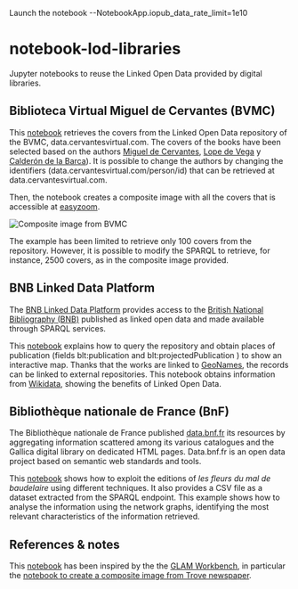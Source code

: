 

Launch the notebook --NotebookApp.iopub_data_rate_limit=1e10


# notebook-lod-libraries
Jupyter notebooks to reuse the Linked Open Data provided by digital libraries.

## Biblioteca Virtual Miguel de Cervantes (BVMC)
This [notebook](bvmc-create-composite.ipynb) retrieves the covers from the Linked Open Data repository of the BVMC, data.cervantesvirtual.com. The covers of the books have been selected based on the authors [Miguel de Cervantes](http://data.cervantesvirtual.com/person/40), [Lope de Vega](http://data.cervantesvirtual.com/person/72) y [Calderón de la Barca](http://data.cervantesvirtual.com/person/79)). It is possible to change the authors by changing the identifiers (data.cervantesvirtual.com/person/id) that can be retrieved at data.cervantesvirtual.com.

Then, the notebook creates a composite image with all the covers that is accessible at [easyzoom](https://www.easyzoom.com/imageaccess/acab10e5187b45d8ad802d8d302a4901). 


![Composite image from BVMC](http://data.cervantesvirtual.com/blog/wp-content/uploads/2020/05/composite-bvmc-388x220.png)

The example has been limited to retrieve only 100 covers from the repository. However, it is possible to modify the SPARQL to retrieve, for instance, 2500 covers, as in the composite image provided.

## BNB Linked Data Platform
The [BNB Linked Data Platform](https://bnb.data.bl.uk/) provides access to the [British National Bibliography (BNB)](http://www.bl.uk/bibliographic/natbib.html) published as linked open data and made available through SPARQL services. 

This [notebook](bnb-lod-extraction-map.ipynb) explains how to query the repository and obtain places of publication (fields blt:publication and blt:projectedPublication ) to show an interactive map. Thanks that the works are linked to [GeoNames](https://www.geonames.org/), the records can be linked to external repositories. This notebook obtains information from [Wikidata](https://www.wikidata.org), showing the benefits of Linked Open Data.


## Bibliothèque nationale de France (BnF)
The Bibliothèque nationale de France published [data.bnf.fr](https://data.bnf.fr/) its resources by aggregating information scattered among its various catalogues and the Gallica digital library on dedicated HTML pages. Data.bnf.fr is an open data project based on semantic web standards and tools.

This [notebook](bnf-graph-example.ipynb) shows how to exploit the editions of *les fleurs du mal de baudelaire* using different techniques. It also provides a CSV file as a dataset extracted from the SPARQL endpoint. This example shows how to analyse the information using the network graphs, identifying the most relevant characteristics of the information retrieved.

## References & notes
This [notebook](create-composite-bvmc.ipynb) has been inspired by the the [GLAM Workbench](https://glam-workbench.github.io/), in particular the [notebook to create a composite image from Trove newspaper](https://nbviewer.jupyter.org/github/GLAM-Workbench/trove-newspapers/blob/master/Composite-thumbnails.ipynb).
